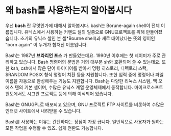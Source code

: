 # 왜 bash를 사용하는지 알아봅시다

우선 __bash__ 란 무엇인가에 대해서 알아봅시다. bash는 Borune-again shell이 전체 이름입니다. 유닉스에서 사용하는 커멘드 셀의 일종으로 GNU프로젝트를 위해 만들어졌습니다. 초기의 유닉스 셸인 본 셸*Bourne shell)과 새로 태어났다는 뜻의 영어인 "born again" 이 두개가 합쳐진 이름입니다. 

Bash는 1987년 __브라리언 포스__ 가 만들었는데요. 1990년 이후에는 첫 레이미가 주로 관리하고 있습니다. Bash 명령어의 문법은 거의 대부분 sh와 호환되어 쓸 수 있는데요. 또한 ksh, csh에서 많은 단어 아이디어를 받아서 명령 히스토리, 디렉토리 스택, $RANDOM POSIX 형식 명령어 치환 등을 지원합니다. 또한 입력 중에 명령어나 파일 이름을 자동으로 완성해주는 기능도 지원합니다. Bash는 다양한 리눅스 시스템, 맥 오에스 텐의 기본 셸이며, 수많은 유닉스 계열 운영체제에서 동작합니다. 마이크로소프트윈도에서도 시그윈 프로젝트 등에 의해 이식되어 있습니다.

Bash는 GNUGPL로 배포되고 있으며, GNU 프로젝트 FTP 사이트를 비롯하여 수많은 인터넷 사이트에서 내려받을 수 있습니다.

Bash를 사용하는 이유는 간단하다는 장점이 가장 큽니다. 일반적으로 사용자가 원하는 모든 작업을 수행할 수 있죠. 쉽게 전환도 가능합니다.